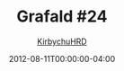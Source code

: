 ---
title: "Grafald #24"
type: "image"
date: 2012-08-11T00:00:00-04:00
draft: false
categories:
- comics
- collaborations
tags:
- grafald
image_path: "/projects/grafald/comics/img/2012/24.png"
alt_text: ""
is_subpage: true
author: "[KirbychuHRD](https://cohost.org/KirbychuHRD)"
---